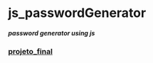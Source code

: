 # js_passwordGenerator
##### password generator using js 
### [projeto_final](https://hugoresende27.github.io/js_passwordGenerator/)
